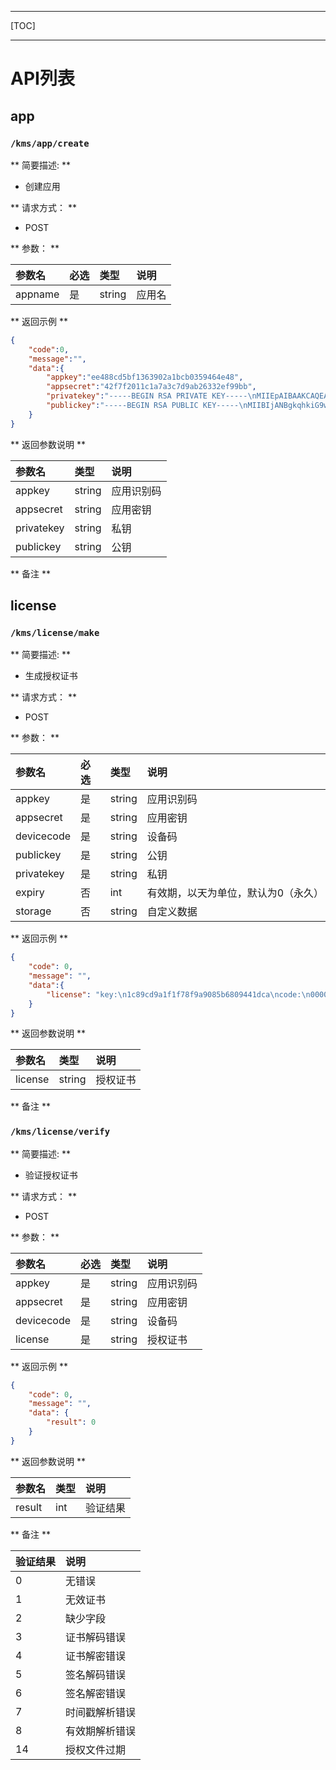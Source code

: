 
---

[TOC]

---

# API列表

## app

### `/kms/app/create`

** 简要描述: **

- 创建应用
  
** 请求方式： **

- POST 

** 参数： ** 

|参数名|必选|类型|说明|
|:----    |:---|:--- |:---   |
|appname|是  |string |应用名|


** 返回示例 **

```json
{
    "code":0, 
    "message":"",
    "data":{
        "appkey":"ee488cd5bf1363902a1bcb0359464e48",
        "appsecret":"42f7f2011c1a7a3c7d9ab26332ef99bb",
        "privatekey":"-----BEGIN RSA PRIVATE KEY-----\nMIIEpAIBAAKCAQEAuUuenUO6C+qto/EIEIsriyu5WZh02+cd8blHlx3hPbBH2bq1\nf9yarm94mjGXBpoMDHyPqyGhxW8iGQhadQg2pUE0EX8GASRYKV529sJPT/GxFZF+\nqvJ3Cx9/PYPq25yOMLGdjldJCzHPDXL9NL+NQTAQJyl96siafQrh5MGY6FZsYQ4U\nY254NmNvQBIcHsJzMgUQRgHiD8P7zMoiUwNs/nUKXsPcL/Gp1hSQNCS3xkFdHW1Y\nxPAuXHca4aLtAgSgHXbCNV7d9WVD+Bxa4HCoj4kBgyvSGxm3UuaSuG1U4HL0JA7o\nvOo5WxQtk+Yh0RZMpGEMnZ72JfuzufjJWIAylQIDAQABAoIBAQCpdOWvD0QzJ8D7\nIDBu6Me+tBMDRDEC9t9ktDwrkHDwOKnNDjp0n6x6gIk8AsQKjpEcTkIZkF1gsRzu\n5bvMMeG/ydyzb4ZvPuy9kJ2dV+CuzOtVPUUpUyrZakm0WVNM2mUTVSwxA9RSP5AK\nzbGRLukgx7LODd0Q/bqDRpOF4CNVvjpRWMGxSE8TR84ll0mtMM16jEDatoXZ+ru7\n1b364W+7nqBHc+iFAS75dTPi/Aq8berS8ejcWSY1sLwclBwNgKnrPeMtwRTLeAQb\nLOLKAWLmL7jDE+N9M3QllqD2V/162qFtN4e/iV6QXRMzFtZcYAGaxBXo+mU97a9t\n43QCY6mBAoGBAPa7X+GGb8DDA7i8bZaJgk1aF2zT3a3sSu+z0vHP/NkC/yf66Vm6\nDY3xCZ28Hh0Y7x3b3oqThM/kfIAg5UcCoxZXqug9z3xnLnT6sl1r9bo22k/BScKN\nN0Fc9pyLxsfsF/o10DStfLOoRmpRn7CTST0T+oTACS/TgY5UdZf+AwIhAoGBAMBB\ndWCjeB0hbftEfnaj1cKFhfoJtxhnJQyZXxgCTvg3a1w8ppv2+896f7Ss3KySXdr6\nwPSd0yaJaQomsy5aDImh0NR4riC17ezNfpG98hm9hU5Fb6W/5+5KmYEGl/O7JkNX\njuJddaeFCuvFewmCAxNe6iS7mwk2qavWWzWrDAn1AoGBAIfYJHM0JIVaGct1m1S9\nwws5phoaEDx5E80kEelnXUxSVQ+7Gw123Y2f/25kK6RTnRuwebeMfxxDLbUR54qQ\nTiC4BfY2Se2xlad8fAXpsfJjzxEIV8cRHzISsAkDAGAEgjMVu9u1BSqZZKOW6zg5\n76H8RPsgDC7T4cnugIw9o4RhAoGACV9nlIWDpo/pp7VIIQqNskUGKhFtLrBgmwOj\nIi2CohE5l66RRMs+rXfAYBOJUpR0JOfSnlpPX/KU/1yxoZHcSJ1t693SR1/3MHM4\nN2y2L9EQfade8QqxCOn0H9ktcUFvdRsAqUJ7KOaQiLwA6o6/DaOz8ISA42sZzHnP\nyocDOD0CgYBuMJ8+GSq5GFFbSEmbhJgpCoXamGtXGR43EneqphfewcCvstueFYQ4\n9ojC4/Qd4x+q40PoZNQ6AheFfkqfknChVoEAwSxAQOmz1RJe/IVruKygxahUmI6h\n870wGuWFeDyNqeL6nbACpXWkYA2JJ/CId7Tmf3HN5nVT+sjKwqCRrQ==\n-----END RSA PRIVATE KEY-----\n",
        "publickey":"-----BEGIN RSA PUBLIC KEY-----\nMIIBIjANBgkqhkiG9w0BAQEFAAOCAQ8AMIIBCgKCAQEAuUuenUO6C+qto/EIEIsr\niyu5WZh02+cd8blHlx3hPbBH2bq1f9yarm94mjGXBpoMDHyPqyGhxW8iGQhadQg2\npUE0EX8GASRYKV529sJPT/GxFZF+qvJ3Cx9/PYPq25yOMLGdjldJCzHPDXL9NL+N\nQTAQJyl96siafQrh5MGY6FZsYQ4UY254NmNvQBIcHsJzMgUQRgHiD8P7zMoiUwNs\n/nUKXsPcL/Gp1hSQNCS3xkFdHW1YxPAuXHca4aLtAgSgHXbCNV7d9WVD+Bxa4HCo\nj4kBgyvSGxm3UuaSuG1U4HL0JA7ovOo5WxQtk+Yh0RZMpGEMnZ72JfuzufjJWIAy\nlQIDAQAB\n-----END RSA PUBLIC KEY-----\n"
    }
}
```

** 返回参数说明 ** 

|参数名|类型|说明|
|:-----  |:-----|:-----|
| appkey | string | 应用识别码|
| appsecret | string | 应用密钥 |
| privatekey | string | 私钥 |
| publickey | string | 公钥 |

** 备注 ** 

## license

### `/kms/license/make`

** 简要描述: **

- 生成授权证书
  
** 请求方式： **

- POST 

** 参数： ** 

|参数名|必选|类型|说明|
|:----    |:---|:--- |:---   |
|appkey|是  |string |应用识别码|
|appsecret|是  |string |应用密钥|
|devicecode|是  |string |设备码|
|publickey|是  |string |公钥|
|privatekey|是  |string |私钥|
|expiry|否|int|有效期，以天为单位，默认为0（永久）|
|storage|否  |string |自定义数据|

** 返回示例 **

```json
{
    "code": 0,
    "message": "",
    "data":{
        "license": "key:\n1c89cd9a1f1f78f9a9085b6809441dca\ncode:\n00000000\ntimestamp:\n1550909349\nexpiry:\n0\nstorage:\n{}\ncer:\nQT5gCZAZPMWgk9Gati6azD-DqbI9OAp7kQNj0hYL0TI3DanDnSf0tXjcXxRJARgDUH8D5HlFM2VleTbGCioegWUiLqp7pBzawX3qzrU8uP5ci_Vn6wG_CXvApY5HoIT2AjvLGxMeQra-uxIZz1zQsOK1xOUJzbIJsKVWnlGX_yDKte3-YtYPfYBKVyp3JlPwUYLk0t4Rzb9fztcKZKJEGcNAqusLFYDOWad8czSjuZ9s6kvyFWzgajY5gB_QoOKPx64-B1RfG5JwPzO1xyBLu0KC1lzULjWQRdngGd4unwWP-auDDt2uPuvMjCnPnl4cHD_cQa6PQMaXnNCKaAEdf7P1wM0EDXOWvq3pPDKwREgyzDGuk1DcxGH58Vq4PzaXmnLeyXqqcMk7aXnmM8hi-SOOwKYNWSa6lH19DzQfKa-kg8MtGYimlp76sEXW-AsAOtfM72Tr0ll2xWnLE13oe10bqdlcOrYEb0SZgANwqv01KEgc3S6AnUglR5_E5KY0GcyGLcDNGQy5LMvu_eYT9JAw1a8vvJTNoLQFXDCza7_zvQIsXa8MZJESV7oouIikPCMDLDi7IoEpj_lxcNTJclPMjLynh5uFkTju4KnlNJA=\nsig:\neU8kwP6QOCsWfhSPP9NrNp5f8V8ZQQD78gLkUwZpycRJXUGpt_DbpRxNHwiKSQVcdIdOah9Exf-sXAP_z2WZA176JzNsQ3JP7oCLUZ-NN7M5b1eeuRYNSjGk_SIz_g0hrqlROjdfHoyEusbCnsE6hNPJ0WX6DzBn4mDbIStQ_nLTMTd8REFW6lWBQt-o4gkitcL5dmdPT2oMcQiBKMd8g8Unyyc4142UlO-_XufJxGmkU5ssf6Jh4dtR2q64mgQSmD_qYuT9Yu7qrVzbeUZOlhFjKjAdr6_r0meYVF4jj_bgA7bk7BZqyZZuM_6IE4ZjCcQaje4EH8sX-Vlwqpmskw=="
    }
} 
```

** 返回参数说明 ** 

|参数名|类型|说明|
|:-----  |:-----|:-----|
| license | string | 授权证书 |

** 备注 ** 


### `/kms/license/verify`

** 简要描述: **

- 验证授权证书
  
** 请求方式： **

- POST 

** 参数： ** 

|参数名|必选|类型|说明|
|:----    |:---|:--- |:---   |
|appkey|是  |string |应用识别码|
|appsecret|是  |string |应用密钥|
|devicecode|是  |string |设备码|
|license|是  |string |授权证书|

** 返回示例 **

```json
{
    "code": 0,
    "message": "",
    "data": {
        "result": 0
    }
} 
```

** 返回参数说明 ** 

|参数名|类型|说明|
|:-----  |:-----|:-----|
| result | int | 验证结果|

** 备注 ** 

| 验证结果 | 说明 |
| :--- | :--- |
| 0 | 无错误 |
| 1 | 无效证书 |
| 2 | 缺少字段 |
| 3 | 证书解码错误 |
| 4 | 证书解密错误 |
| 5 | 签名解码错误 |
| 6 | 签名解密错误 |
| 7 | 时间戳解析错误 |
| 8 | 有效期解析错误 |
| 14 | 授权文件过期 |
